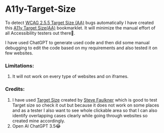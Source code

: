 # A11y-Target-Size
To detect [WCAG 2.5.5 Target Size (AA)](https://www.w3.org/WAI/WCAG22/Understanding/target-size-minimum.html) bugs automatically I have created this [A11y Target Size(AA)](https://cdpn.io/pen/debug/abXggVw?authentication_hash=DqADdepmNLGA) bookmarklet. It will minimize the manual effort of all Accessibility testers out there🙂. 

I have used ChatGPT to generate used code and then did some manual debugging to edit the code based on my requirements and also tested it on few websites.

### Limitations:
1. It will not work on every type of websites and on iframes.

### Credits:
1. I have used [Target Size](https://github.com/stevefaulkner/targetsize) created by [Steve Faulkner](https://github.com/stevefaulkner) which is good to test Target size so check it out but because it does not work on some places and as a tester I also want to see whole clickable area so that I can also identify overlapping cases clearly while going through websites so created mine accordingly.
2. Open AI ChatGPT 3.5😂

